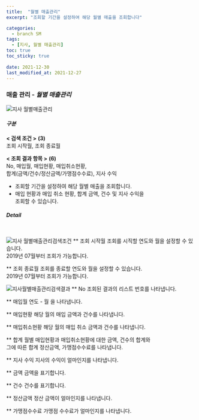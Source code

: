 ```yaml
---
title:  "월별 매출관리"
excerpt: "조회할 기간을 설정하여 해당 월별 매출을 조회합니다"

categories:
  - branch SM
tags:
  - [지사, 월별 매출관리]
toc: true
toc_sticky: true
 
date: 2021-12-30
last_modified_at: 2021-12-27
---
```

### 매출 관리 - *월별 매출관리*
![지사 월별매출관리](https://user-images.githubusercontent.com/95394003/147454096-9b104ab7-283e-4143-8fdb-77a39ae607b9.jpeg)

#### *구분* <br>
**< 검색 조건 >** **(3)**
<br>조회 시작월, 조회 종료월

**< 조회 결과 항목 >**  **(6)**
<br>No, 매입월, 매입현황, 매입취소현황,<br>합계(금액/건수/정산금액/가맹점수수료), 지사 수익


- 조회할 기간을 설정하여 해당 월별 매출을 조회합니다.
- 매입 현황과 매입 취소 현황, 합계 금액, 건수 및 지사 수익을<br>조회할 수 있습니다.

#### *Detail*
<br>

![지사 월별매출관리검색조건](https://user-images.githubusercontent.com/95394003/147454212-a6b45bf9-4709-4105-9912-92ee73e9b085.jpeg)
** 조회 시작월
조회를 시직할 연도와 월을 설정할 수 있습니다.<br>2019년 07월부터 조회가 가능합니다.

** 조회 종료월
조회를 종료할 연도와 월을 설정할 수 있습니다.<br>2019년 07월부터 조회가 가능합니다.


![지사월별매출관리검색결과](https://user-images.githubusercontent.com/95394003/147457161-321a3afd-2dc6-40fe-a1fd-3c10e8edc2f1.jpeg)
** No
조회된 결과의 리스트 번호를 나타냅니다.

** 매입월
연도 - 월 을 나타냅니다.

** 매입현황
해당 월의 매입 금액과 건수를 나타냅니다.

** 매입취소현황
해당 월의 매입 취소 금액과 건수를 나타냅니다.

** 합계
월별 매입현황과 매입취소현황에 대한 금액, 건수의 합계와<br>그에 따른 합계 정산금액, 가맹점수수료를 나타냅니다.

** 지사 수익
지사의 수익이 얼마인지를 나타냅니다.

** 금액
금액을 표기합니다.

** 건수
건수를 표기합니다.

** 정산금액
정산 금액이 얼마인지를 나타냅니다.

** 가맹점수수료
가맹점 수수료가 얼마인지를 나타냅니다.